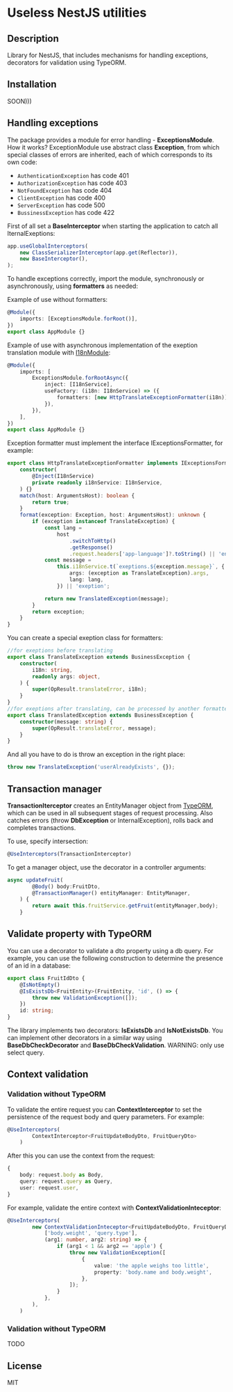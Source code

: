 # Useless NestJS utilities

## Description

Library for NestJS, that includes mechanisms for handling exceptions, decorators for validation using TypeORM.

## Installation

SOON)))

## Handling exceptions

The package provides a module for error handling - **ExceptionsModule**. How it works? ExceptionModule use abstract class **Exception**, from which special classes of errors are inherited, each of which corresponds to its own code:

- `AuthenticationException` has code 401
- `AuthorizationException` has code 403
- `NotFoundException` has code 404
- `ClientException` has code 400
- `ServerException` has code 500
- `BussinessException` has code 422

First of all set a **BaseInterceptor** when starting the application to catch all IternalExeptions:

```typescript
app.useGlobalInterceptors(
	new ClassSerializerInterceptor(app.get(Reflector)),
	new BaseInterceptor(),
);
```

To handle exceptions correctly, import the module, synchronously or asynchronously, using **formatters** as needed:

Example of use without formatters:

```typescript
@Module({
	imports: [ExceptionsModule.forRoot()],
})
export class AppModule {}
```

Example of use with asynchronous implementation of the exeption translation module with [I18nModule](https://www.npmjs.com/package/nestjs-i18n):

```typescript
@Module({
	imports: [
		ExceptionsModule.forRootAsync({
			inject: [I18nService],
			useFactory: (i18n: I18nService) => ({
				formatters: [new HttpTranslateExceptionFormatter(i18n)],
			}),
		}),
	],
})
export class AppModule {}
```

Exception formatter must implement the interface IExceptionsFormatter, for example:

```typescript
export class HttpTranslateExceptionFormatter implements IExceptionsFormatter {
	constructor(
		@Inject(I18nService)
		private readonly i18nService: I18nService,
	) {}
	match(host: ArgumentsHost): boolean {
		return true;
	}
	format(exception: Exception, host: ArgumentsHost): unknown {
		if (exception instanceof TranslateException) {
			const lang =
				host
					.switchToHttp()
					.getResponse()
					.request.headers['app-language']?.toString() || 'en';
			const message =
				this.i18nService.t(`exeptions.${exception.message}`, {
					args: (exception as TranslateException).args,
					lang: lang,
				}) || 'exeption';

			return new TranslatedException(message);
		}
		return exception;
	}
}
```

You can create a special exeption class for formatters:

```typescript
//for exeptions before translating
export class TranslateException extends BusinessException {
	constructor(
		i18n: string,
		readonly args: object,
	) {
		super(OpResult.translateError, i18n);
	}
}
//for exeptions after translating, can be processed by another formatter
export class TranslatedException extends BusinessException {
	constructor(message: string) {
		super(OpResult.translateError, message);
	}
}
```

And all you have to do is throw an exception in the right place:

```typescript
throw new TranslateException('userAlreadyExists', {});
```

## Transaction manager

**TransactionIterceptor** creates an EntityManager object from [TypeORM](https://www.npmjs.com/package/typeorm), which can be used in all subsequent stages of request processing. Also catches errors (throw **DbException** or InternalException), rolls back and completes transactions.

To use, specify intersection:

```typescript
@UseInterceptors(TransactionInterceptor)
```

To get a manager object, use the decorator in a controller arguments:

```typescript
async updateFruit(
		@Body() body:FruitDto,
		@TransactionManager() entityManager: EntityManager,
	) {
		return await this.fruitService.getFruit(entityManager,body);
	}
```

## Validate property with TypeORM

You can use a decorator to validate a dto property using a db query. For example, you can use the following construction to determine the presence of an id in a database:

```typescript
export class FruitIdDto {
	@IsNotEmpty()
	@IsExistsDb<FruitEntity>(FruitEntity, 'id', () => {
		throw new ValidationException([]);
	})
	id: string;
}
```

The library implements two decorators: **IsExistsDb** and **IsNotExistsDb**. You can implement other decorators in a similar way using **BaseDbCheckDecorator** and **BaseDbCheckValidation**.
WARNING: only use select query.

## Context validation

### Validation without TypeORM

To validate the entire request you can **ContextInterceptor** to set the persistence of the request body and query parameters. For example:

```typescript
@UseInterceptors(
		ContextInterceptor<FruitUpdateBodyDto, FruitQueryDto>
	)
```

After this you can use the context from the request:

```typescript
{
    body: request.body as Body,
    query: request.query as Query,
    user: request.user,
}
```

For example, validate the entire context with **ContextValidationInteceptor**:

```typescript
@UseInterceptors(
		new ContextValidationInteceptor<FruitUpdateBodyDto, FruitQueryDto>(
			['body.weight', 'query.type'],
			(arg1: number, arg2: string) => {
				if (arg1 < 1 && arg2 == 'apple') {
					throw new ValidationException([
						{
							value: 'the apple weighs too little',
							property: 'body.name and body.weight',
						},
					]);
				}
			},
		),
	)
```

### Validation without TypeORM

TODO

## License

MIT
